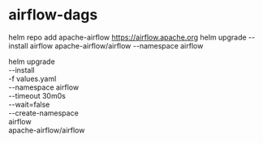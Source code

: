# airflow-dags

helm repo add apache-airflow https://airflow.apache.org
helm upgrade --install airflow apache-airflow/airflow --namespace airflow 

helm upgrade \
    --install \
    -f values.yaml \
    --namespace airflow \
    --timeout 30m0s \
    --wait=false \
    --create-namespace \
    airflow \
    apache-airflow/airflow